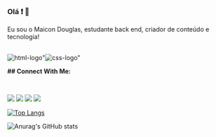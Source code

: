 ### Olá :exclamation: 👋 
Eu sou o Maicon Douglas, estudante back end, criador de conteúdo e tecnologia!

<br>
<img src="https://img.shields.io/badge/HTML5-E34F26?style=for-the-badge&logo=html5&logoColor=white" alt=html-logo" /><img src="https://img.shields.io/badge/CSS3-1572B6?style=for-the-badge&logo=css3&logoColor=white" alt=css-logo" />
<br>

<b>## Connect With Me:</b>

<br>


  <a href="https://instagram.com/maicondouglasgf" target="_blank"><img src="https://img.shields.io/badge/-Instagram-%23E4405F?style=for-the-badge&logo=instagram&logoColor=white" target="_blank"></a>
  <a href="https://www.youtube.com/maicond" target="_blank"><img src="https://img.shields.io/badge/YouTube-FF0000?style=for-the-badge&logo=youtube&logoColor=white" target="_blank"></a>
 	<a href="https://www.twitch.tv/maicond23" target="_blank"><img src="https://img.shields.io/badge/Twitch-9146FF?style=for-the-badge&logo=twitch&logoColor=white" target="_blank"></a>
 <a href="https://discord.gg/maicond23" target="_blank"><img src="https://img.shields.io/badge/Discord-7289DA?style=for-the-badge&logo=discord&logoColor=white" target="_blank"></a> 
  
  [![Top Langs](https://github-readme-stats.vercel.app/api/top-langs/?username=MaiconDouglasGF)](https://github.com/anuraghazra/github-readme-stats)

 ![Anurag's GitHub stats](https://github-readme-stats.vercel.app/api?username=MaiconDouglasGF&show_icons=true&theme=radical)
